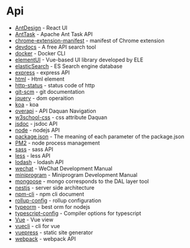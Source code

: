 # Api

- [AntDesign](https://ant.design/docs/react/introduce-cn) - React UI
- [AntTask](https://ant.apache.org/manual/) - Apache Ant Task API
- [chrome-extension-manifest](https://developer.chrome.com/extensions/manifest) - manifest of Chrome extension
- [devdocs](https://devdocs.io/) - A free API search tool
- [docker](https://docs.docker.com/engine/reference/commandline/docker/) - Docker CLI
- [elementUI](https://element.eleme.cn/#/zh-CN/component/installation) - Vue-based UI library developed by ELE
- [elasticSearch](https://www.elastic.co/guide/en/elasticsearch/client/javascript-api/5.x/client-usage.html) - ES Search engine database
- [express](https://expressjs.com/en/4x/api.html) - express API
- [html](https://developer.mozilla.org/en-US/docs/Web/HTML/Element) - Html element
- [http-status](https://devdocs.io/http-status/) - status code of http
- [git-scm](https://git-scm.com/docs) - git documentation
- [jquery](https://www.html.cn/jqapi-1.9/) - dom operaition
- [koa](https://koajs.com/#context) - koa
- [overapi](http://overapi.com/) - API Daquan Navigation
- [w3school-css](http://www.w3school.com.cn/cssref/index.asp) - css attribute Daquan
- [jsdoc](https://jsdoc.app/) - jsdoc API
- [node](https://nodejs.org/api/index.html) - nodejs API
- [package.json](https://docs.npmjs.com/files/package.json) - The meaning of each parameter of the package.json
- [PM2](https://pm2.io/doc/en/runtime/overview/) - node process management 
- [sass](http://sass.bootcss.com/docs/sass-reference/) - sass API
- [less](https://less.bootcss.com/features/) - less API
- [lodash](https://lodash.com/docs/4.17.11) - lodash API
- [wechat](https://mp.weixin.qq.com/wiki?t=resource/res_main&id=mp1445241432) - WeChat Development Manual
- [miniprogram](https://developers.weixin.qq.com/miniprogram/dev/devtools/devtools.html) - Miniprogram Development Manual
- [mongoose](https://mongoosejs.com/) - mongo corresponds to the DAL layer tool
- [nestjs](https://docs.nestjs.com/) - server side architecture
- [npm-cli](https://docs.npmjs.com/cli-documentation/) - npm cli document
- [rollup-config](https://rollupjs.org/guide/en#big-list-of-options) - rollup configuration
- [typeorm](https://typeorm.io/#/) - best orm for nodejs
- [typescript-config](https://www.typescriptlang.org/docs/handbook/compiler-options.html) - Compiler options for typescript
- [Vue](https://vuejs.org/v2/api/index.html) - Vue view
- [vuecli](https://cli.vuejs.org/config/) - cli for vue
- [vuepress](https://vuepress.vuejs.org/config/) - static site generator
- [webpack](https://webpack.js.org/api) - webpack API